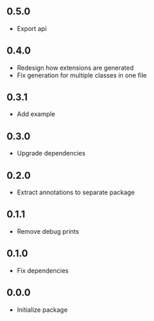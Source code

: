 ## 0.5.0
* Export api

## 0.4.0
* Redesign how extensions are generated
* Fix generation for multiple classes in one file

## 0.3.1
* Add example

## 0.3.0
* Upgrade dependencies

## 0.2.0
* Extract annotations to separate package

## 0.1.1
* Remove debug prints

## 0.1.0
* Fix dependencies
 
## 0.0.0
* Initialize package
